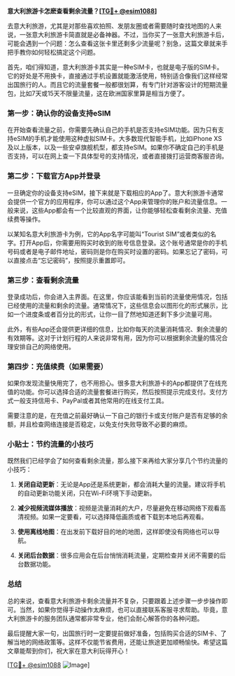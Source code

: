 **意大利旅游卡怎麽查看剩余流量？[[TG💪+ @esim1088](https://t.me/s/esim1088)]**

去意大利旅游，尤其是对那些喜欢拍照、发朋友圈或者需要随时查找地图的人来说，一张意大利旅游卡简直就是必备神器。不过，当你买了一张意大利旅游卡后，可能会遇到一个问题：怎么查看这张卡里还剩多少流量呢？别急，这篇文章就来手把手教你如何轻松搞定这个问题。

首先，咱们得知道，意大利旅游卡其实是一种eSIM卡，也就是电子版的SIM卡。它的好处是不用换卡，直接通过手机设置就能激活使用，特别适合像我们这样经常出国旅行的人。而且它的流量套餐一般都很划算，有专门针对游客设计的短期流量包，比如7天或15天不限量流量，这在欧洲国家里算是相当方便了。

### 第一步：确认你的设备支持eSIM

在开始查看流量之前，你需要先确认自己的手机是否支持eSIM功能。因为只有支持eSIM的手机才能使用这种虚拟SIM卡。大多数现代智能手机，比如iPhone XS及以上版本，以及一些安卓旗舰机型，都支持eSIM。如果你不确定自己的手机是否支持，可以在网上查一下具体型号的支持情况，或者直接拨打运营商客服咨询。

### 第二步：下载官方App并登录

一旦确定你的设备支持eSIM，接下来就是下载相应的App了。意大利旅游卡通常会提供一个官方的应用程序，你可以通过这个App来管理你的账户和流量信息。一般来说，这些App都会有一个比较直观的界面，让你能够轻松查看剩余流量、充值续费等操作。

以某知名意大利旅游卡为例，它的App名字可能叫“Tourist SIM”或者类似的名字。打开App后，你需要用购买时收到的账号信息登录。这个账号通常是你的手机号码或者是电子邮件地址，密码则是你在购买时设置的密码。如果忘记了密码，可以直接点击“忘记密码”，按照提示重置即可。

### 第三步：查看剩余流量

登录成功后，你会进入主界面。在这里，你应该能看到当前的流量使用情况，包括已经使用的流量和剩余的流量。通常情况下，这些信息会以图形化的形式展示，比如一个进度条或者百分比的形式，让你一目了然地知道还剩下多少流量可用。

此外，有些App还会提供更详细的信息，比如你每天的流量消耗情况、剩余流量的有效期等。这对于计划行程的人来说非常有用，因为你可以根据剩余流量的情况合理安排自己的网络使用。

### 第四步：充值续费（如果需要）

如果你发现流量快用完了，也不用担心。很多意大利旅游卡的App都提供了在线充值的功能。你可以选择合适的流量套餐进行购买，然后按照提示完成支付。支付方式一般支持信用卡、PayPal或者其他常用的在线支付工具。

需要注意的是，在充值之前最好确认一下自己的银行卡或支付账户是否有足够的余额，并且检查网络连接是否稳定，以免支付失败导致不必要的麻烦。

### 小贴士：节约流量的小技巧

既然我们已经学会了如何查看剩余流量，那么接下来再给大家分享几个节约流量的小技巧：

1. **关闭自动更新**：无论是App还是系统更新，都会消耗大量的流量。建议将手机的自动更新功能关闭，只在Wi-Fi环境下手动更新。
   
2. **减少视频流媒体播放**：视频是流量消耗的大户，尽量避免在移动网络下观看高清视频。如果一定要看，可以选择降低画质或者下载到本地后再观看。

3. **使用离线地图**：在出发前下载好目的地的地图，这样即使没有网络也可以导航。

4. **关闭后台数据**：很多应用会在后台悄悄消耗流量，定期检查并关闭不需要的后台数据功能。

### 总结

总的来说，查看意大利旅游卡剩余流量并不复杂，只要跟着上述步骤一步步操作即可。当然，如果你觉得手动操作太麻烦，也可以直接联系客服寻求帮助。毕竟，意大利旅游卡的服务团队通常都非常专业，他们会耐心解答你的各种问题。

最后提醒大家一句，出国旅行时一定要提前做好准备，包括购买合适的SIM卡、了解当地的网络政策等。这样不仅能节省费用，还能让旅途更加顺畅愉快。希望这篇文章能帮到你们，祝大家在意大利玩得开心！

[[TG💪+ @esim1088](https://t.me/s/esim1088) ![Image](https://i.postimg.cc/4NQfJmqS/Snipaste-2025-05-13-00-14-12.png)]